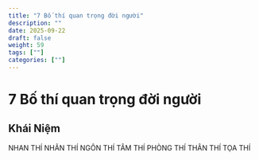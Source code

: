 ```yaml
---
title: "7 Bố thí quan trọng đời người"
description: ""
date: 2025-09-22
draft: false
weight: 59
tags: [""]
categories: [""]
---
```


# 7 Bố thí quan trọng đời người

<!-- **Mã:** 
**Nhóm:**  -->

## Khái Niệm

NHAN THÍ 
NHÃN THÍ 
NGÔN THÍ 
TÂM THÍ
PHÒNG THÍ 
THÂN THÍ 
TỌA THÍ 
